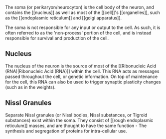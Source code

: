 The soma (or perikaryon/neurocyton) is the cell body of the neuron, and contains the [[nucleus]] as well as most of the [[cell]]'s [[organelles]], such as the [[endoplasmic reticulum]] and [[golgi apparatus]].

The soma is not responsible for any input or output to the cell. As such, it is often referred to as the 'non-process' portion of the cell, and is instead responsible for survival and production of the cell.

## Nucleus

The nucleus of the neuron is the source of most of the [[Ribonucleic Acid (RNA)|Ribonucleic Acid (RNA)]] within the cell. This RNA acts as messages passed throughout the cell, or genetic information. On top of maintenance for the cell, this RNA can also be used to trigger synaptic plasticity changes (such as in the weights).

## Nissl Granules

Separate Nissl granules (or Nissl bodies, Nissl substances, or Tigroid substances) exist within the soma. They consist of [[rough endoplasmic reticulum]] masses, and are thought to have the same function - The synthesis and segregation of proteins for intra-cellular use.